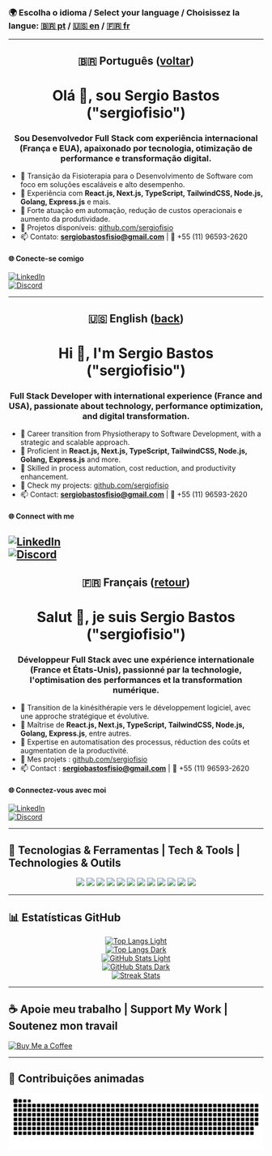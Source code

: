 <a id='inicio'></a>

### 🌍 Escolha o idioma / Select your language / Choisissez la langue: [🇧🇷 pt](#pt) / [🇺🇸 en](#en) / [🇫🇷 fr](#fr)

---

<a id='pt'></a>

## <div align='center'>🇧🇷 Português ([voltar](#inicio))</div>

<h1 align="center">Olá 👋, sou Sergio Bastos ("sergiofisio")</h1>
<h3 align="center">Sou Desenvolvedor Full Stack com experiência internacional (França e EUA), apaixonado por tecnologia, otimização de performance e transformação digital.</h3>

- 💼 Transição da Fisioterapia para o Desenvolvimento de Software com foco em soluções escaláveis e alto desempenho.  
- 🚀 Experiência com **React.js, Next.js, TypeScript, TailwindCSS, Node.js, Golang, Express.js** e mais.  
- 🧠 Forte atuação em automação, redução de custos operacionais e aumento da produtividade.  
- 📁 Projetos disponíveis: [github.com/sergiofisio](https://github.com/sergiofisio?tab=repositories)  
- 📫 Contato: **sergiobastosfisio@gmail.com** | 📱 +55 (11) 96593-2620

#### 🌐 Conecte-se comigo
[![LinkedIn](https://img.shields.io/badge/LinkedIn-0077B5?style=for-the-badge&logo=linkedin&logoColor=white)](https://www.linkedin.com/in/sergio-bastos-jr)  
[![Discord](https://img.shields.io/badge/Discord-5865F2?style=for-the-badge&logo=discord&logoColor=white)](https://discord.com/users/sergiofisio)

---

<a id='en'></a>

## <div align='center'>🇺🇸 English ([back](#inicio))</div>

<h1 align="center">Hi 👋, I'm Sergio Bastos ("sergiofisio")</h1>
<h3 align="center">Full Stack Developer with international experience (France and USA), passionate about technology, performance optimization, and digital transformation.</h3>

- 💼 Career transition from Physiotherapy to Software Development, with a strategic and scalable approach.  
- 🚀 Proficient in **React.js, Next.js, TypeScript, TailwindCSS, Node.js, Golang, Express.js** and more.  
- 🧠 Skilled in process automation, cost reduction, and productivity enhancement.  
- 📁 Check my projects: [github.com/sergiofisio](https://github.com/sergiofisio?tab=repositories)  
- 📫 Contact: **sergiobastosfisio@gmail.com** | 📱 +55 (11) 96593-2620

#### 🌐 Connect with me  
[![LinkedIn](https://img.shields.io/badge/LinkedIn-0077B5?style=for-the-badge&logo=linkedin&logoColor=white)](https://www.linkedin.com/in/sergio-bastos-jr)  
[![Discord](https://img.shields.io/badge/Discord-5865F2?style=for-the-badge&logo=discord&logoColor=white)](https://discord.com/users/sergiofisio)
---

<a id='fr'></a>

## <div align='center'>🇫🇷 Français ([retour](#inicio))</div>

<h1 align="center">Salut 👋, je suis Sergio Bastos ("sergiofisio")</h1>
<h3 align="center">Développeur Full Stack avec une expérience internationale (France et États-Unis), passionné par la technologie, l'optimisation des performances et la transformation numérique.</h3>

- 💼 Transition de la kinésithérapie vers le développement logiciel, avec une approche stratégique et évolutive.  
- 🚀 Maîtrise de **React.js, Next.js, TypeScript, TailwindCSS, Node.js, Golang, Express.js**, entre autres.  
- 🧠 Expertise en automatisation des processus, réduction des coûts et augmentation de la productivité.  
- 📁 Mes projets : [github.com/sergiofisio](https://github.com/sergiofisio?tab=repositories)  
- 📫 Contact : **sergiobastosfisio@gmail.com** | 📱 +55 (11) 96593-2620

#### 🌐 Connectez-vous avec moi  
[![LinkedIn](https://img.shields.io/badge/LinkedIn-0077B5?style=for-the-badge&logo=linkedin&logoColor=white)](https://www.linkedin.com/in/sergio-bastos-jr)  
[![Discord](https://img.shields.io/badge/Discord-5865F2?style=for-the-badge&logo=discord&logoColor=white)](https://discord.com/users/sergiofisio)

---

## 🚀 Tecnologias & Ferramentas | Tech & Tools | Technologies & Outils

<p align="center">
  <img src="https://img.shields.io/badge/HTML5-E34F26?style=for-the-badge&logo=html5&logoColor=white"/>
  <img src="https://img.shields.io/badge/CSS3-1572B6?style=for-the-badge&logo=css3&logoColor=white"/>
  <img src="https://img.shields.io/badge/JavaScript-F7DF1E?style=for-the-badge&logo=javascript&logoColor=black"/>
  <img src="https://img.shields.io/badge/TypeScript-3178C6?style=for-the-badge&logo=typescript&logoColor=white"/>
  <img src="https://img.shields.io/badge/React-20232A?style=for-the-badge&logo=react&logoColor=61DAFB"/>
  <img src="https://img.shields.io/badge/Angular-DD0031?style=for-the-badge&logo=angular&logoColor=white"/>
  <img src="https://img.shields.io/badge/Next.js-000000?style=for-the-badge&logo=next.js&logoColor=white"/>
  <img src="https://img.shields.io/badge/NestJS-E0234E?style=for-the-badge&logo=nestjs&logoColor=white"/>
  <img src="https://img.shields.io/badge/Node.js-339933?style=for-the-badge&logo=node.js&logoColor=white"/>
  <img src="https://img.shields.io/badge/Express.js-000000?style=for-the-badge&logo=express&logoColor=white"/>
  <img src="https://img.shields.io/badge/PostgreSQL-336791?style=for-the-badge&logo=postgresql&logoColor=white"/>
  <img src="https://img.shields.io/badge/MySQL-005C84?style=for-the-badge&logo=mysql&logoColor=white"/>
</p>

---

## 📊 Estatísticas GitHub

<div align="center">

[![Top Langs Light](https://github-readme-stats-sigma-five.vercel.app/api/top-langs/?username=sergiofisio&show_icons=true&theme=default#gh-light-mode-only)](https://github.com/anuraghazra/github-readme-stats)  
[![Top Langs Dark](https://github-readme-stats-sigma-five.vercel.app/api/top-langs/?username=sergiofisio&show_icons=true&theme=dracula#gh-dark-mode-only)](https://github.com/anuraghazra/github-readme-stats)  
[![GitHub Stats Light](https://github-readme-stats-sigma-five.vercel.app/api?username=sergiofisio&show_icons=true&theme=default#gh-light-mode-only)](https://github.com/anuraghazra/github-readme-stats)  
[![GitHub Stats Dark](https://github-readme-stats-sigma-five.vercel.app/api?username=sergiofisio&show_icons=true&theme=dracula#gh-dark-mode-only)](https://github.com/anuraghazra/github-readme-stats)  
[![Streak Stats](https://github-readme-streak-stats.herokuapp.com/?user=sergiofisio&theme=dracula)](https://github.com/sergiofisio)

</div>

---

## ☕ Apoie meu trabalho | Support My Work | Soutenez mon travail

[![Buy Me a Coffee](https://img.shields.io/badge/Buy%20Me%20A%20Coffee-FFDD00?style=for-the-badge&logo=buy-me-a-coffee&logoColor=black)](https://www.buymeacoffee.com/sergiobastos)

---

## 🐍 Contribuições animadas

<div align="center">
<picture>
  <source media="(prefers-color-scheme: dark)" srcset="https://raw.githubusercontent.com/mari4souza/mari4souza/output/github-contribution-grid-snake-dark.svg">
  <source media="(prefers-color-scheme: light)" srcset="https://raw.githubusercontent.com/mari4souza/mari4souza/output/github-contribution-grid-snake.svg">
  <img alt="github contribution grid snake animation" src="https://raw.githubusercontent.com/mari4souza/mari4souza/output/github-contribution-grid-snake.svg">
</picture>
</div>

